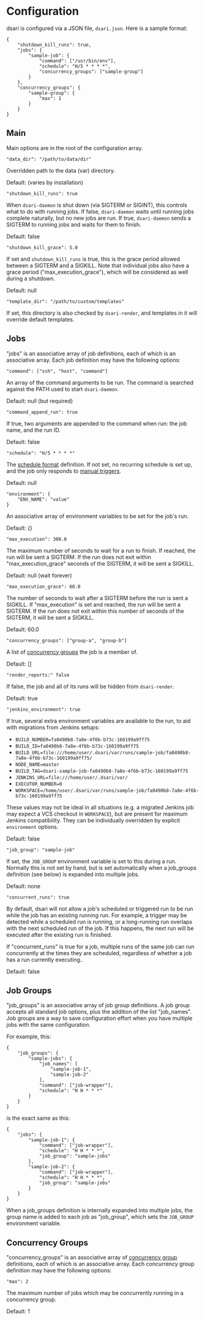 # Configuration

dsari is configured via a JSON file, `dsari.json`.
Here is a sample format:

    {
        "shutdown_kill_runs": true,
        "jobs": {
            "sample-job": {
                "command": ["/usr/bin/env"],
                "schedule": "H/5 * * * *",
                "concurrency_groups": ["sample-group"]
            }
        },
        "concurrency_groups": {
            "sample-group": {
                "max": 1
            }
        }
    }

## Main

Main options are in the root of the configuration array.

    "data_dir": "/path/to/data/dir"

Overridden path to the data (var) directory.

Default: (varies by installation)

    "shutdown_kill_runs": true

When `dsari-daemon` is shut down (via SIGTERM or SIGINT), this controls what to do with running jobs.
If false, `dsari-daemon` waits until running jobs complete naturally, but no new jobs are run.
If true, `dsari-daemon` sends a SIGTERM to running jobs and waits for them to finish.

Default: false

    "shutdown_kill_grace": 5.0

If set and `shutdown_kill_runs` is true, this is the grace period allowed between a SIGTERM and a SIGKILL.
Note that individual jobs also have a grace period ("max_execution_grace"), which will be considered as well during a shutdown.

Default: null

    "template_dir": "/path/to/custom/templates"

If set, this directory is also checked by `dsari-render`, and templates in it will override default templates.

## Jobs

"jobs" is an associative array of job definitions, each of which is an associative array.
Each job definition may have the following options:

    "command": ["ssh", "host", "command"]

An array of the command arguments to be run.
The command is searched against the PATH used to start `dsari-daemon`.

Default: null (but required)

    "command_append_run": true

If true, two arguments are appended to the command when run: the job name, and the run ID.

Default: false

    "schedule": "H/5 * * * *"

The [schedule format](schedule-format.md) definition.
If not set, no recurring schedule is set up, and the job only responds to [manual triggers](triggers.md).

Default: null

    "environment": {
        "ENV_NAME": "value"
    }

An associative array of environment variables to be set for the job's run.

Default: {}

    "max_execution": 300.0

The maximum number of seconds to wait for a run to finish.
If reached, the run will be sent a SIGTERM.
If the run does not exit within "max_execution_grace" seconds of the SIGTERM, it will be sent a SIGKILL.

Default: null (wait forever)

    "max_execution_grace": 60.0

The number of seconds to wait after a SIGTERM before the run is sent a SIGKILL.
If "max_execution" is set and reached, the run will be sent a SIGTERM.
If the run does not exit within this number of seconds of the SIGTERM, it will be sent a SIGKILL.

Default: 60.0

    "concurrency_groups": ["group-a", "group-b"]

A list of [concurrency groups](concurrency.md) the job is a member of.

Default: []

    "render_reports:" false

If false, the job and all of its runs will be hidden from `dsari-render`.

Default: true

    "jenkins_environment": true

If true, several extra environment variables are available to the run, to aid with migrations from Jenkins setups:

*   `BUILD_NUMBER=fa0490b8-7a8e-4f6b-b73c-160199a9ff75`
*   `BUILD_ID=fa0490b8-7a8e-4f6b-b73c-160199a9ff75`
*   `BUILD_URL=file:///home/user/.dsari/var/runs/sample-job/fa0490b8-7a8e-4f6b-b73c-160199a9ff75/`
*   `NODE_NAME=master`
*   `BUILD_TAG=dsari-sample-job-fa0490b8-7a8e-4f6b-b73c-160199a9ff75`
*   `JENKINS_URL=file:///home/user/.dsari/var/`
*   `EXECUTOR_NUMBER=0`
*   `WORKSPACE=/home/user/.dsari/var/runs/sample-job/fa0490b8-7a8e-4f6b-b73c-160199a9ff75`

These values may not be ideal in all situations (e.g. a migrated Jenkins job may expect a VCS checkout in `WORKSPACE`), but are present for maximum Jenkins compatibility.
They can be individually overridden by explicit `environment` options.

Default: false

    "job_group": "sample-job"

If set, the `JOB_GROUP` environment variable is set to this during a run.
Normally this is not set by hand, but is set automatically when a job_groups definition (see below) is expanded into multiple jobs.

Default: none

    "concurrent_runs": true

By default, dsari will not allow a job's scheduled or triggered run to be run while the job has an existing running run.
For example, a trigger may be detected while a scheduled run is running, or a long-running run overlaps with the next scheduled run of the job.
If this happens, the next run will be executed after the existing run is finished.

If "concurrent_runs" is true for a job, multiple runs of the same job can run concurrently at the times they are scheduled, regardless of whether a job has a run currently executing..

Default: false

## Job Groups

"job_groups" is an associative array of job group definitions.
A job group accepts all standard job options, plus the addition of the list "job_names".
Job groups are a way to save configuration effort when you have multiple jobs with the same configuration.

For example, this:

    {
        "job_groups": {
            "sample-jobs": {
                "job_names": [
                    "sample-job-1",
                    "sample-job-2"
                ],
                "command": ["job-wrapper"],
                "schedule": "H H * * *"
            }
        }
    }

is the exact same as this:

    {
        "jobs": {
            "sample-job-1": {
                "command": ["job-wrapper"],
                "schedule": "H H * * *",
                "job_group": "sample-jobs"
            },
            "sample-job-2": {
                "command": ["job-wrapper"],
                "schedule": "H H * * *",
                "job_group": "sample-jobs"
            }
        }
    }

When a job_groups definition is internally expanded into multiple jobs, the group name is added to each job as "job_group", which sets the `JOB_GROUP` environment variable.

## Concurrency Groups

"concurrency_groups" is an associative array of [concurrency group](concurrency.md) definitions, each of which is an associative array.
Each concurrency group definition may have the following options:

    "max": 2

The maximum number of jobs which may be concurrently running in a concurrency group.

Default: 1
